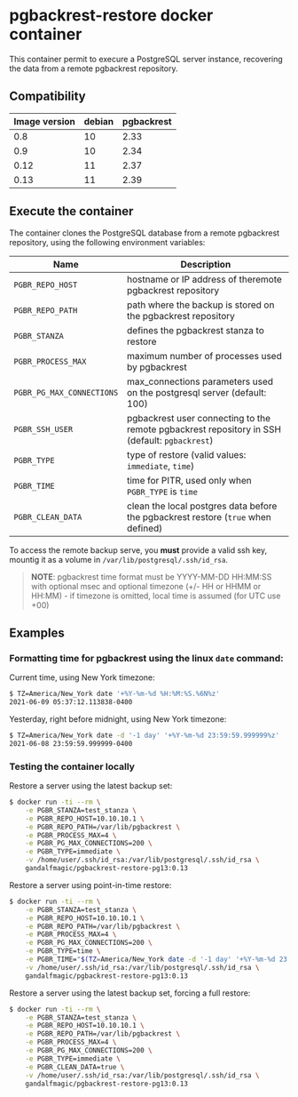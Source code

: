 # pgbackrest-restore docker container

This container permit to execure a PostgreSQL server instance, recovering the data from a remote pgbackrest repository.

## Compatibility

| Image version | debian     | pgbackrest |
|---------------|------------|------------|
| 0.8           | 10         | 2.33       |
| 0.9           | 10         | 2.34       |
| 0.12          | 11         | 2.37       |
| 0.13          | 11         | 2.39       |

## Execute the container

The container clones the PostgreSQL database from a remote pgbackrest repository, using the following environment variables:

| Name                      | Description                                                                                   |
|---------------------------|-----------------------------------------------------------------------------------------------|
| `PGBR_REPO_HOST`          | hostname or IP address of theremote pgbackrest repository                                     |
| `PGBR_REPO_PATH`          | path where the backup is stored on the pgbackrest repository                                  |
| `PGBR_STANZA`             | defines the pgbackrest stanza to restore                                                      |
| `PGBR_PROCESS_MAX`        | maximum number of processes used by pgbackrest                                                |
| `PGBR_PG_MAX_CONNECTIONS` | max_connections parameters used on the postgresql server (default: 100)                       |
| `PGBR_SSH_USER`           | pgbackrest user connecting to the remote pgbackrest repository in SSH (default: `pgbackrest`) |
| `PGBR_TYPE`               | type of restore (valid values: `immediate`, `time`)                                           |
| `PGBR_TIME`               | time for PITR, used only when `PGBR_TYPE` is `time`                                           |
| `PGBR_CLEAN_DATA`         | clean the local postgres data before the pgbackrest restore (`true` when defined)             |

To access the remote backup serve, you **must** provide a valid ssh key, mountig it as a volume in `/var/lib/postgresql/.ssh/id_rsa`.

> **NOTE**: pgbackrest time format must be YYYY-MM-DD HH:MM:SS with optional msec and optional timezone (+/- HH or HHMM or HH:MM) - if timezone is omitted, local time is assumed (for UTC use +00)
## Examples

### Formatting time for pgbackrest using the linux `date` command:

Current time, using New York timezone:

```bash
$ TZ=America/New_York date '+%Y-%m-%d %H:%M:%S.%6N%z'
2021-06-09 05:37:12.113838-0400
```

Yesterday, right before midnight, using New York timezone:

```bash
$ TZ=America/New_York date -d '-1 day' '+%Y-%m-%d 23:59:59.999999%z'
2021-06-08 23:59:59.999999-0400
```

### Testing the container locally

Restore a server using the latest backup set:

```bash
$ docker run -ti --rm \
    -e PGBR_STANZA=test_stanza \
    -e PGBR_REPO_HOST=10.10.10.1 \
    -e PGBR_REPO_PATH=/var/lib/pgbackrest \
    -e PGBR_PROCESS_MAX=4 \
    -e PGBR_PG_MAX_CONNECTIONS=200 \
    -e PGBR_TYPE=immediate \
    -v /home/user/.ssh/id_rsa:/var/lib/postgresql/.ssh/id_rsa \
    gandalfmagic/pgbackrest-restore-pg13:0.13
```

Restore a server using point-in-time restore:

```bash
$ docker run -ti --rm \
    -e PGBR_STANZA=test_stanza \
    -e PGBR_REPO_HOST=10.10.10.1 \
    -e PGBR_REPO_PATH=/var/lib/pgbackrest \
    -e PGBR_PROCESS_MAX=4 \
    -e PGBR_PG_MAX_CONNECTIONS=200 \
    -e PGBR_TYPE=time \
    -e PGBR_TIME="$(TZ=America/New_York date -d '-1 day' '+%Y-%m-%d 23:59:59.999999%z')" \
    -v /home/user/.ssh/id_rsa:/var/lib/postgresql/.ssh/id_rsa \
    gandalfmagic/pgbackrest-restore-pg13:0.13
```

Restore a server using the latest backup set, forcing a full restore:

```bash
$ docker run -ti --rm \
    -e PGBR_STANZA=test_stanza \
    -e PGBR_REPO_HOST=10.10.10.1 \
    -e PGBR_REPO_PATH=/var/lib/pgbackrest \
    -e PGBR_PROCESS_MAX=4 \
    -e PGBR_PG_MAX_CONNECTIONS=200 \
    -e PGBR_TYPE=immediate \
    -e PGBR_CLEAN_DATA=true \
    -v /home/user/.ssh/id_rsa:/var/lib/postgresql/.ssh/id_rsa \
    gandalfmagic/pgbackrest-restore-pg13:0.13
```
